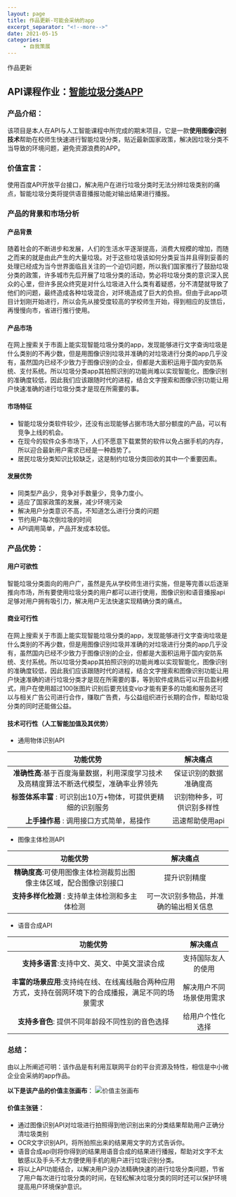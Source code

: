 ```yaml
---
layout: page
title: 作品更新-可能会采纳的app
excerpt_separator: "<!--more-->"
date: 2021-05-15
categories:
     - 自我策展
---
```


作品更新

<!--more-->

## API课程作业：[智能垃圾分类APP](https://gitee.com/zyrzgp/ai_final_project/blob/master/智能垃圾分类APP项目.md)

### 产品介绍：
该项目是本人在API与人工智能课程中所完成的期末项目，它是一款**使用图像识别技术**帮助在校师生快速进行智能垃圾分类，贴近最新国家政策，解决因垃圾分类不当导致的环境问题，避免资源浪费的APP。

### 价值宣言：

使用百度API开放平台接口，解决用户在进行垃圾分类时无法分辨垃圾类别的痛点，智能垃圾分类将提供语音播报功能对输出结果进行播报。

### 产品的背景和市场分析

#### 产品背景

随着社会的不断进步和发展，人们的生活水平逐渐提高，消费大规模的增加，而随之而来的就是由此产生的大量垃圾。对于这些垃圾该如何分类妥当并且得到妥善的处理已经成为当今世界面临且关注的一个迫切问题，所以我们国家推行了鼓励垃圾分类的政策，许多城市先后开展了垃圾分类的活动，势必将垃圾分类的意识深入民众的心里，但许多民众终究是对什么垃圾进入什么类有着疑惑，分不清楚就导致了他们的问题，最终造成各种垃圾混合，对环境造成了巨大的负担。但由于此app项目计划刚开始进行，所以会先从接受度较高的学校师生开始，得到相应的反馈后，再慢慢向市，省进行推行使用。

#### 产品市场

在网上搜索关于市面上能实现智能垃圾分类的app，发现能够进行文字查询垃圾是什么类别的不再少数，但是用图像识别垃圾并准确的对垃圾进行分类的app几乎没有，虽然国内已经不少致力于图像识别的企业，但都是大面积运用于国内安防系统、支付系统。所以垃圾分类app其拍照识别的功能尚难以实现智能化，图像识别的准确度较低，因此我们应该跟随时代的进程，结合文字搜索和图像识别功能让用户快速准确的进行垃圾分类才是现在所需要的事。

#### 市场特征

- 智能垃圾分类软件较少，还没有出现能够占据市场大部分额度的产品，可以有竞争上线的机会。
- 在现今的软件众多市场下，人们不愿意下载累赘的软件以免占据手机的内存，所以迎合最新用户需求已经是一种趋势了。
- 居民垃圾分类知识比较缺乏，这是制约垃圾分类回收的其中一个重要因素。

#### 发展优势

- 同类型产品少，竞争对手数量少，竞争力度小。
- 适应了国家政策的发展，减少环境污染
- 解决用户分类意识不高，不知道怎么进行分类的问题
- 节约用户每次倒垃圾的时间
- API调用简单，产品开发成本较低。

### 产品优势：

#### 用户可欲性
 
智能垃圾分类面向的用户广，虽然是先从学校师生进行实施，但是等完善以后逐渐推向市场，所有要使用垃圾分类的用户都可以进行使用，图像识别和语音播报api足够对用户拥有吸引力，解决用户无法快速实现精确分类的痛点。

 #### 商业可行性

在网上搜索关于市面上能实现智能垃圾分类的app，发现能够进行文字查询垃圾是什么类别的不再少数，但是用图像识别垃圾并准确的对垃圾进行分类的app几乎没有，虽然国内已经不少致力于图像识别的企业，但都是大面积运用于国内安防系统、支付系统。所以垃圾分类app其拍照识别的功能尚难以实现智能化，图像识别的准确度较低，因此我们应该跟随时代的进程，结合文字搜索和图像识别功能让用户快速准确的进行垃圾分类才是现在所需要的事，等到软件成熟后可以开启盈利模式，用户在使用超过100张图片识别后要充钱变vip才能有更多的功能和服务还可以与相关广告公司进行合作，赚取广告费，与公益组织进行长期的合作，帮助垃圾分类的同时还能做公益。


 #### 技术可行性（人工智能加值及其优势）

 * 通用物体识别API

| 功能优势 | 解决痛点 |
| :---: | :---: |
| **准确性高**:基于百度海量数据，利用深度学习技术及高精度算法不断迭代模型，准确率业界领先 | 保证识别的数据准确度高 |
| **标签体系丰富** : 可识别出10万+物体，可提供更精细的识别服务 | 识别物种多，可供识别多样性|
| **上手操作易** : 调用接口方式简单，易操作 |迅速帮助使用api |

 * 图像主体检测API

| 功能优势 | 解决痛点 |
| :---: | :---: |
| **精确度高**:可使用图像主体检测裁剪出图像主体区域，配合图像识别接口 | 提升识别精度 |
| **支持多样化检测** : 支持单主体检测和多主体检测 | 可一次识别多物品，并准确的输出相关信息|


- 语音合成API

| 功能优势 | 解决痛点 |
| :---: | :---: |
| **支持多语言**:支持中文、英文、中英文混读合成 |支持国际友人的使用 |
| **丰富的场景应用**:支持纯在线、在线离线融合两种应用方式，支持在弱网环境下的合成播报，满足不同的场景需求 | 解决用户不同场景使用需求 |
| **支持多音色**: 提供不同年龄段不同性别的音色选择 | 给用户个性化选择 |

### 总结：
由以上所阐述可明：该作品是有利用互联网平台的平台资源及特性，相信是中小微企业会采纳的app作品。

**以下是该产品的价值主张画布**：
![价值主张画布](https://gitee.com/zyrzgp/ai_final_project/raw/master/价值主张画布.png)

#### 价值主张链：

*  通过图像识别API对垃圾进行拍照得到他识别出来的分类结果帮助用户正确分清垃圾类别
*  OCR文字识别API，将所拍照出来的结果用文字的方式告诉你。
*  语音合成api则将你得到的结果用语音合成的结果进行播报，帮助对文字不太敏感以及手头不太方便使用手机的用户进行垃圾识别分类。
* 将以上API功能结合，以解决用户没办法精确快速的进行垃圾分类问题，节省了用户每次进行垃圾分类的时间，在轻松解决垃圾分类的同时还可以保护环境提高用户环境保护意识。